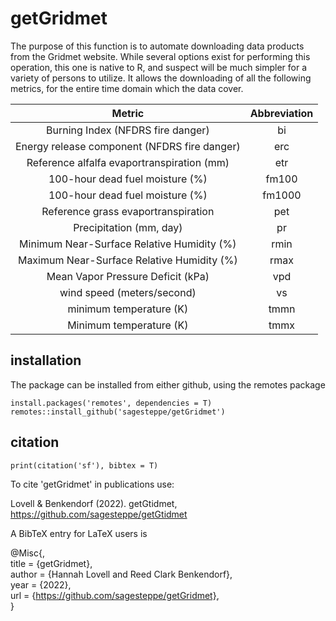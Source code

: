 # getGridmet

The purpose of this function is to automate downloading data products from the Gridmet website. While several options exist for performing this operation, this one is native to R, and suspect will be much simpler for a variety of persons to utilize. It allows the downloading of all the following metrics, for the entire time domain which the data cover. 





|                 Metric                        |      Abbreviation    |
| :-------------------------------------:       |  :-----------------: |
| Burning Index (NFDRS fire danger)             |          bi          |
| Energy release component (NFDRS fire danger)  |          erc         |
| Reference alfalfa evaportranspiration (mm)    |          etr         |
| 100-hour dead fuel moisture (%)               |         fm100        |
| 100-hour dead fuel moisture (%)               |         fm1000       |
| Reference grass evaportranspiration           |          pet         |
| Precipitation              (mm, day)          |          pr          |
| Minimum Near-Surface Relative Humidity (%)    |         rmin         |
| Maximum Near-Surface Relative Humidity (%)    |         rmax         |
| Mean Vapor Pressure Deficit (kPa)             |          vpd         |
| wind speed  (meters/second)                   |          vs          |
| minimum temperature  (K)                      |         tmmn 	       |	
| Minimum temperature (K)                       |         tmmx         |
 	


## installation

The package can be installed from either github, using the remotes package
```
install.packages('remotes', dependencies = T)  
remotes::install_github('sagesteppe/getGridmet')  
```


## citation


```
print(citation('sf'), bibtex = T)
```

To cite 'getGridmet' in publications use:  

  Lovell & Benkendorf (2022). getGtidmet, https://github.com/sagesteppe/getGtidmet  

A BibTeX entry for LaTeX users is  

  @Misc{,  
    title = {getGridmet},  
    author = {Hannah Lovell and Reed Clark Benkendorf},  
    year = {2022},  
    url = {https://github.com/sagesteppe/getGridmet},  
  }  

